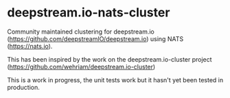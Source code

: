 # deepstream.io-nats-cluster

Community maintained clustering for deepstream.io (https://github.com/deepstreamIO/deepstream.io) using NATS (https://nats.io).

This has been inspired by the work on the deepstream.io-cluster project (https://github.com/wehriam/deepstream.io-cluster)

This is a work in progress, the unit tests work but it hasn't yet been tested in production.